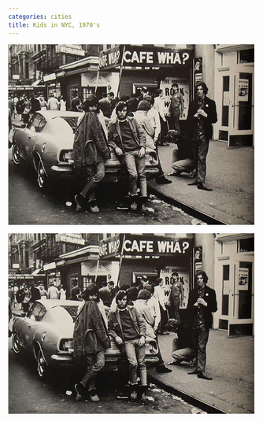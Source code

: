 ```yaml
---
categories: cities
title: Kids in NYC, 1970's
---
```


![nycteen](https://raw.githubusercontent.com/muneer78/muneer78.github.io/master/images/NYC7.jpg)

![nycteen](https://raw.githubusercontent.com/muneer78/muneer78.github.io/master/images/NYC7.jpg)

